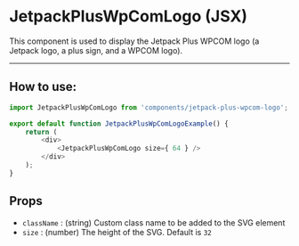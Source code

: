 # JetpackPlusWpComLogo (JSX)

This component is used to display the Jetpack Plus WPCOM logo (a Jetpack logo, a plus sign, and a WPCOM logo).

---

## How to use:

```js
import JetpackPlusWpComLogo from 'components/jetpack-plus-wpcom-logo';

export default function JetpackPlusWpComLogoExample() {
	return (
		<div>
			<JetpackPlusWpComLogo size={ 64 } />
		</div>
	);
}
```

## Props

- `className` : (string) Custom class name to be added to the SVG element
- `size` : (number) The height of the SVG. Default is `32`
